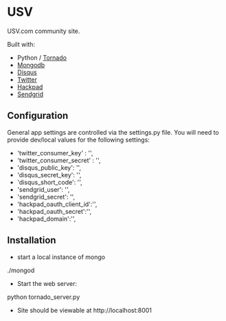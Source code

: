 USV
======

USV.com community site.

Built with:

 * Python / [Tornado](http://tornadoweb.org)
 * [Mongodb](http://www.mongodb.com/)
 * [Disqus](http://disqus.com/api/docs/)
 * [Twitter](http://dev.twitter.com)
 * [Hackpad](https://hackpad.com/Hackpad-API-v1.0-k9bpcEeOo2Q)
 * [Sendgrid](http://sendgrid.com/docs/API_Reference/) 

Configuration
-------------

General app settings are controlled via the settings.py file. You will need to provide dev/local values for the following settings:

* 'twitter_consumer_key' : '',
* 'twitter_consumer_secret' : '',
* 'disqus_public_key': '',
* 'disqus_secret_key': '',
* 'disqus_short_code': '',
* 'sendgrid_user': '',
* 'sendgrid_secret': '',
* 'hackpad_oauth_client_id':'', 
* 'hackpad_oauth_secret':'', 
* 'hackpad_domain':'',

Installation
------------

* start a local instance of mongo

./mongod

* Start the web server:

python tornado_server.py

* Site should be viewable at http://localhost:8001

